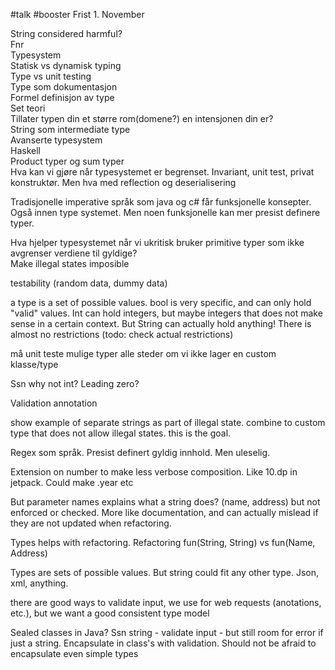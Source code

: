 #talk #booster 
Frist 1. November  
  
String considered harmful?  
Fnr  
Typesystem  
Statisk vs dynamisk typing  
Type vs unit testing  
Type som dokumentasjon  
Formel definisjon av type  
Set teori  
Tillater typen din et større rom(domene?) en intensjonen din er?  
String som intermediate type  
Avanserte typesystem  
Haskell  
Product typer og sum typer  
Hva kan vi gjøre når typesystemet er begrenset. Invariant, unit test, privat konstruktør. Men hva med reflection og deserialisering  
  
Tradisjonelle imperative språk som java og c# får funksjonelle konsepter. Også innen type systemet. Men noen funksjonelle kan mer presist definere typer.  
  
Hva hjelper typesystemet når vi ukritisk bruker primitive typer som ikke avgrenser verdiene til gyldige?  
Make illegal states imposible  
  
testability (random data, dummy data)  
  
a type is a set of possible values. bool is very specific, and can only hold "valid" values. Int can hold integers, but maybe integers that does not make sense in a certain context. But String can actually hold anything! There is almost no restrictions (todo: check actual restrictions)  
  
må unit teste mulige typer alle steder om vi ikke lager en custom klasse/type  
  
Ssn why not int? Leading zero?  
  
Validation annotation  
  
show example of separate strings as part of illegal state. combine to custom type that does not allow illegal states. this is the goal.  
  
Regex som språk. Presist definert gyldig innhold. Men uleselig.  
  
Extension on number to make less verbose composition. Like 10.dp in jetpack. Could make .year etc  
  
But parameter names explains what a string does? (name, address) but not enforced or checked. More like documentation, and can actually mislead if they are not updated when refactoring.  
  
Types helps with refactoring. Refactoring fun(String, String) vs fun(Name, Address)


Types are sets of possible values. But string could fit any other type. Json, xml, anything. 

there are good ways to validate input, we use for web requests (anotations, etc.), but we
want a good consistent type model 

Sealed classes in Java? 
Ssn string - validate input - but still room for error if just a string. Encapsulate in class's with validation. Should not be afraid to encapsulate even simple types